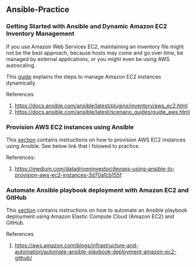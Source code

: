 ## Ansible-Practice

### Getting Started with Ansible and Dynamic Amazon EC2 Inventory Management
If you use Amazon Web Services EC2, maintaining an inventory file might not be the best approach,
because hosts may come and go over time, be managed by external applications, or you might even be using AWS autoscaling. 

This [guide](https://github.com/juliehub/Ansible-Practice/blob/master/ansible_dynamicEC2.md) explains the steps to manage Amazon EC2 instances dynamically.

References
1. https://docs.ansible.com/ansible/latest/plugins/inventory/aws_ec2.html
2. https://docs.ansible.com/ansible/latest/scenario_guides/guide_aws.html

### Provision AWS EC2 instances using Ansible

This [section](https://github.com/juliehub/Ansible-Practice/blob/master/ansible_provisionEC2.md) contains instructions on how to provision AWS EC2 instances using Ansible. See below link that I folowed to practice.

References:
1. https://medium.com/datadriveninvestor/devops-using-ansible-to-provision-aws-ec2-instances-3d70a1cb155f

### Automate Ansible playbook deployment with Amazon EC2 and GitHub
This [section](https://github.com/juliehub/Ansible-Practice/blob/master/git_webhook_ansible.md) contains instructions on how to automate an Ansible playbook deployment using Amazon Elastic Compute Cloud (Amazon EC2) and GitHub.

References
1. https://aws.amazon.com/blogs/infrastructure-and-automation/automate-ansible-playbook-deployment-amazon-ec2-github/
